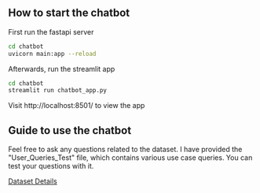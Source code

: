 

## How to start the chatbot

First run the fastapi server

```bash
cd chatbot
uvicorn main:app --reload
```

Afterwards, run the streamlit app

```bash
cd chatbot
streamlit run chatbot_app.py
```

Visit http://localhost:8501/ to view the app


## Guide to use the chatbot

Feel free to ask any questions related to the dataset. I have provided the "User_Queries_Test" file, which contains various use case queries. You can test your questions with it.

[Dataset Details](../dataset.md)
